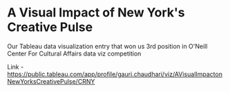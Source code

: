 # A Visual Impact of New York's Creative Pulse

Our Tableau data visualization entry that won us 3rd position in O'Neill Center For Cultural Affairs data viz competition

Link - https://public.tableau.com/app/profile/gauri.chaudhari/viz/AVisualImpactonNewYorksCreativePulse/CRNY
